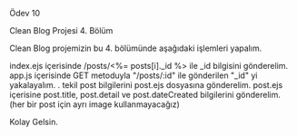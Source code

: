 Ödev 10

Clean Blog Projesi 4. Bölüm

Clean Blog projemizin bu 4. bölümünde aşağıdaki işlemleri yapalım.

index.ejs içerisinde /posts/<%= posts[i].\_id %> ile \_id bilgisini gönderelim.
app.js içerisinde GET metoduyla "/posts/:id" ile gönderilen "\_id" yi yakalayalım. .
tekil post bilgilerini post.ejs dosyasına gönderelim.
post.ejs içerisine post.title, post.detail ve post.dateCreated bilgilerini gönderelim. (her bir post için ayrı image kullanmayacağız)

Kolay Gelsin.
